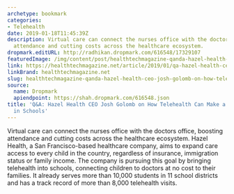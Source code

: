 ```yaml
---
archetype: bookmark
categories:
- Telehealth
date: 2019-01-18T11:45:39Z
description: Virtual care can connect the nurses office with the doctors office, boosting
  attendance and cutting costs across the healthcare ecosystem.
dropmark.editURL: http://radhikan.dropmark.com/616548/17329107
featuredImage: /img/content/post/healthtechmagazine-qanda-hazel-health-ceo-josh-golomb-on-how-telehealth-can-make-a-difference-in-schools.JPG
link: https://healthtechmagazine.net/article/2019/01/qa-hazel-health-ceo-josh-golomb-how-telehealth-can-make-difference-schools
linkBrand: healthtechmagazine.net
slug: healthtechmagazine-qanda-hazel-health-ceo-josh-golomb-on-how-telehealth-can-make-a-difference-in-schools
source:
  name: Dropmark
  apiendpoint: https://shah.dropmark.com/616548.json
title: 'Q&A: Hazel Health CEO Josh Golomb on How Telehealth Can Make a Difference
  in Schools'
---
```

Virtual care can connect the nurses office with the doctors office, boosting attendance and cutting costs across the healthcare ecosystem. Hazel Health, a San Francisco-based healthcare company, aims to expand care access to every child in the country, regardless of insurance, immigration status or family income. The company is pursuing this goal by bringing telehealth into schools, connecting children to doctors at no cost to their families. It already serves more than 10,000 students in 11 school districts and has a track record of more than 8,000 telehealth visits.


